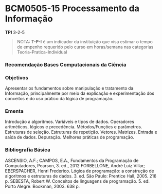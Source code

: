 # BCM0505-15 Processamento da Informação
**TPI** 3-2-5

> NOTA: **T-P-I** é um indicador da instituição que visa estimar o tempo de empenho requerido pelo curso em horas/semana nas categorias Teoria-Pratica-Individual

### Recomendação Bases Computacionais da Ciência

### Objetivos
Apresentar os fundamentos sobre manipulação e tratamento da Informação, principalmente por meio da explicação e experimentação dos conceitos e do uso prático da lógica de programação.

### Ementa
Introdução a algoritmos. Variáveis e tipos de dados. Operadores aritméticos, lógicos e
precedência. Métodos/Funções e parâmetros. Estruturas de seleção. Estruturas de repetição.
Vetores. Matrizes. Entrada e saída de dados. Depuração. Melhores práticas de programação.

### Bibliografia Básica
ASCENSIO, A.F.; CAMPOS, E.A., Fundamentos da Programação de Computadores, Pearson, 3.
ed., 2012
FORBELLONE, André Luiz Villar; EBERSPACHER, Henri Frederico. Lógica de programação: a
construção de algoritmos e estruturas de dados. 3. ed. São Paulo: Prentice Hall, 2005. 218 p.
SEBESTA, Robert W. Conceitos de linguagens de programação. 5. ed. Porto Alegre: Bookman,
2003. 638 p.
